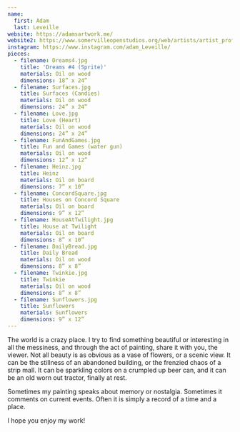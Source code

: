 ```yaml
---
name:
  first: Adam
  last: Leveille
website: https://adamsartwork.me/
website2: https://www.somervilleopenstudios.org/web/artists/artist_profile/70
instagram: https://www.instagram.com/adam_Leveille/
pieces:
  - filename: Dreams4.jpg
    title: 'Dreams #4 (Sprite)'
    materials: Oil on wood
    dimensions: 18” x 24”
  - filename: Surfaces.jpg
    title: Surfaces (Candies)
    materials: Oil on wood
    dimensions: 24” x 24”
  - filename: Love.jpg
    title: Love (Heart)
    materials: Oil on wood
    dimensions: 24” x 24”
  - filename: FunAndGames.jpg
    title: Fun and Games (water gun)
    materials: Oil on wood
    dimensions: 12” x 12”
  - filename: Heinz.jpg
    title: Heinz
    materials: Oil on board
    dimensions: 7” x 10”
  - filename: ConcordSquare.jpg
    title: Houses on Concord Square
    materials: Oil on board
    dimensions: 9” x 12”
  - filename: HouseAtTwilight.jpg
    title: House at Twilight
    materials: Oil on board
    dimensions: 8” x 10”
  - filename: DailyBread.jpg
    title: Daily Bread
    materials: Oil on wood
    dimensions: 8” x 8”
  - filename: Twinkie.jpg
    title: Twinkie
    materials: Oil on wood
    dimensions: 8” x 8”
  - filename: Sunflowers.jpg
    title: Sunflowers
    materials: Sunflowers
    dimensions: 9” x 12”
---
```


The world is a crazy place.  I try to find something beautiful or interesting in all the messiness, and through the act of painting, share it with you, the viewer. 
Not all beauty is as obvious as a vase of flowers, or a scenic view.  It can be the stillness of an abandoned building, or the frenzied chaos of a strip mall. It can be sparkling colors on a crumpled up beer can, and it can be an old worn out tractor, finally at rest. 
 
Sometimes my painting speaks about memory or nostalgia.  Sometimes it comments on current events.  Often it is simply a record of a time and a place.
 
I hope you enjoy my work!
